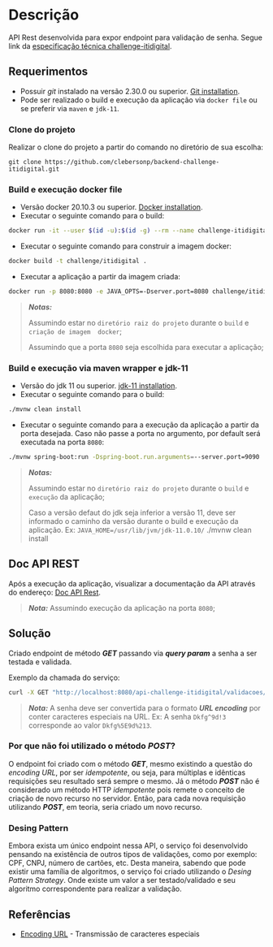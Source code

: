 # Descrição

API Rest desenvolvida para expor endpoint para validação de senha. Segue link da [especificação técnica 
challenge-itidigital](https://github.com/itidigital/backend-challenge/blob/master/README.md#descri%C3%A7%C3%A3o).

## Requerimentos

- Possuir *git* instalado na versão 2.30.0 ou superior. [Git installation](https://git-scm.com/book/en/v2/Getting-Started-Installing-Git).
- Pode ser realizado o build e execução da aplicação via `docker file` ou se preferir via `maven` e `jdk-11`.

### Clone do projeto

Realizar o clone do projeto a partir do comando no diretório de sua escolha:
```
git clone https://github.com/clebersonp/backend-challenge-itidigital.git
```

### Build e execução docker file

- Versão docker 20.10.3 ou superior. [Docker installation](https://docs.docker.com/engine/install/).
- Executar o seguinte comando para o build:
```sh
docker run -it --user $(id -u):$(id -g) --rm --name challenge-itidigital -v "$(pwd)":/usr/src/challenge -w /usr/src/challenge maven:3.8.1-adoptopenjdk-11 mvn clean install
```
- Executar o seguinte comando para construir a imagem docker:
```sh
docker build -t challenge/itidigital .
```
- Executar a aplicação a partir da imagem criada:
```sh
docker run -p 8080:8080 -e JAVA_OPTS=-Dserver.port=8080 challenge/itidigital
```
> **_Notas:_**
>
> Assumindo estar no `diretório raiz do projeto` durante o `build` e `criação de imagem 
docker`;
>
> Assumindo que a porta `8080` seja escolhida para executar a aplicação;

### Build e execução via maven wrapper e jdk-11
- Versão do jdk 11 ou superior. [jdk-11 installation](https://www.oracle.com/br/java/technologies/javase-jdk11-downloads.html).
- Executar o seguinte comando para o build:
```sh
./mvnw clean install
```
- Executar o seguinte comando para a execução da aplicação 
  a partir da porta desejada. Caso não passe a porta no argumento, por default será 
  executada na porta `8080`:
```sh
./mvnw spring-boot:run -Dspring-boot.run.arguments=--server.port=9090
```
> **_Notas:_**
>
> Assumindo estar no `diretório raiz do projeto` durante o `build` e `execução` da aplicação;
>
> Caso a versão defaut do jdk seja inferior a versão 11, deve ser informado o 
caminho da versão durante o build e execução da aplicação. Ex: `JAVA_HOME=/usr/lib/jvm/jdk-11.0.10/` ./mvnw clean install

## Doc API REST

Após a execução da aplicação, visualizar a documentação da API através do endereço: [Doc API 
Rest](http://localhost:8080/api-challenge-itidigital/swagger-ui/).

> **_Nota:_** Assumindo execução da aplicação na porta `8080`;

## Solução

Criado endpoint de método **_GET_** passando via **_query param_** a senha a ser 
  testada e validada.

Exemplo da chamada do serviço:
```sh
curl -X GET "http://localhost:8080/api-challenge-itidigital/validacoes/v1/senha?test=Dkfg%5E9d%213" -H "accept: */*"
```
> **_Nota:_** A senha deve ser convertida para o formato **_URL encoding_** por conter caracteres especiais 
na URL. Ex: A senha `Dkfg^9d!3` corresponde ao valor `Dkfg%5E9d%213`.


### Por que não foi utilizado o método **_POST_**?

O endpoint foi criado com o método **_GET_**, mesmo existindo a questão do _encoding URL_, 
por ser _idempotente_, ou seja, para múltiplas e idênticas requisições seu resultado será 
sempre o mesmo. Já o método **_POST_** não é considerado um método HTTP _idempotente_ 
pois remete o conceito de criação de novo recurso no servidor. Então, para cada nova 
requisição utilizando **_POST_**, em teoria, seria criado um novo recurso.

### Desing Pattern

Embora exista um único endpoint nessa API, o serviço foi desenvolvido pensando 
na existência de outros tipos de validações, como por exemplo: CPF, CNPJ, número de 
cartões, etc. Desta maneira, sabendo que pode existir uma família de algoritmos, o serviço foi criado utilizando 
o _Desing Pattern Strategy_. Onde existe um valor a ser testado/validado e seu algoritmo 
correspondente para realizar a validação. 


## Referências
- [Encoding URL](https://www.w3schools.com/tags/ref_urlencode.ASP) - Transmissão de caracteres especiais

